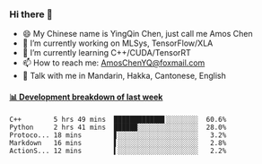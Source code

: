 ### Hi there 👋
- 😄 My Chinese name is YingQin Chen, just call me Amos Chen
- 🔭 I’m currently working on MLSys, TensorFlow/XLA
- 🌱 I’m currently learning C++/CUDA/TensorRT
- 📫 How to reach me: AmosChenYQ@foxmail.com
- 💬 Talk with me in Mandarin, Hakka, Cantonese, English

<!-- waka-box start -->
#### <a href="https://gist.github.com/becb911736b10de673d72f2a472b1e52" target="_blank">📊 Development breakdown of last week</a>
```text
C++        5 hrs 49 mins  ████████████▋░░░░░░░░  60.6%
Python     2 hrs 41 mins  █████▉░░░░░░░░░░░░░░░  28.0%
Protoco... 18 mins        ▋░░░░░░░░░░░░░░░░░░░░   3.2%
Markdown   16 mins        ▌░░░░░░░░░░░░░░░░░░░░   2.8%
ActionS... 12 mins        ▍░░░░░░░░░░░░░░░░░░░░   2.2%
```
<!-- waka-box end -->


<!--
**AmosChenYQ/AmosChenYQ** is a ✨ _special_ ✨ repository because its `README.md` (this file) appears on your GitHub profile.

Here are some ideas to get you started:

- 🔭 I’m currently working on 
- 🌱 I’m currently learning ...
- 👯 I’m looking to collaborate on ...
- 🤔 I’m looking for help with ...
- 📫 How to reach me: AmosChenYQ@foxmail.com
- 😄 Pronouns: ...
- ⚡ Fun fact: ...
-->
